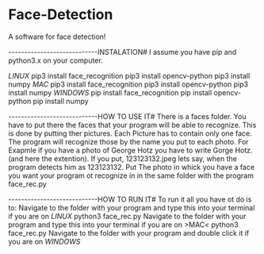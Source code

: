 # Face-Detection
A software for face detection!

----------------------------INSTALATION#
I assume you have pip and python3.x on your computer.

$LINUX$
pip3 install face_recognition
pip3 install opencv-python
pip3 install numpy
*MAC*
pip3 install face_recognition
pip3 install opencv-python
pip3 install numpy
_WINDOWS_
pip install face_recognition
pip install opencv-python
pip install numpy

----------------------------HOW TO USE IT#
There is a faces folder. You have to put there the faces that your program will be able to recognize. 
This is done by putting ther pictures. 
Each Picture has to contain only one face.
The program will recognize those by the name you put to each photo. For Exapmle if you have a photo of George Hotz you have to write Gorge Hotz.(and here the extention). If you put, 123123132.jpeg lets say, when the program detects him as 123123132.
Put The photo in whick you have a face you want your program ot recognize in in the same folder with the program face_rec.py

----------------------------HOW TO RUN IT#
To run it all you have ot do is to:
Navigate to the folder with your program and type this into your terminal if you are on $LINUX$
python3 face_rec.py
Navigate to the folder with your program and type this into your terminal if you are on >MAC<
python3 face_rec.py
Navigate to the folder with your program and double click it if you are on _WINDOWS_

